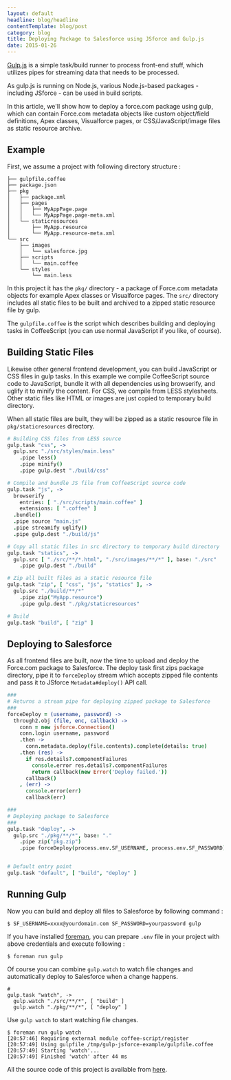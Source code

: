 ```yaml
---
layout: default
headline: blog/headline
contentTemplate: blog/post
category: blog
title: Deploying Package to Salesforce using JSforce and Gulp.js
date: 2015-01-26
---
```


[Gulp.js](http://gulpjs.com) is a simple task/build runner to process front-end stuff, which utilizes pipes for streaming data that needs to be processed. 

As gulp.js is running on Node.js, various Node.js-based packages - including JSforce - can be used in build scripts.

In this article, we'll show how to deploy a force.com package using gulp, which can contain Force.com metadata objects like custom object/field definitions, Apex classes, Visualforce pages, or CSS/JavaScript/image files as static resource archive.

## Example

First, we assume a project with following directory structure :

```
├── gulpfile.coffee
├── package.json
├── pkg
│   ├── package.xml
│   ├── pages
│   │   ├── MyAppPage.page
│   │   └── MyAppPage.page-meta.xml
│   └── staticresources
│       ├── MyApp.resource
│       └── MyApp.resource-meta.xml
└── src
    ├── images
    │   └── salesforce.jpg
    ├── scripts
    │   └── main.coffee
    └── styles
        └── main.less
```

In this project it has the `pkg/` directory - a package of Force.com metadata objects for example Apex classes or Visualforce pages. 
The `src/` directory includes all static files to be built and archived to a zipped static resource file by gulp.

The `gulpfile.coffee` is the script which describes building and deploying tasks in CoffeeScript (you can use normal JavaScript if you like, of course).

## Building Static Files

Likewise other general frontend development, you can build JavaScript or CSS files in gulp tasks. In this example we compile CoffeeScript source code to JavaScript, bundle it with all dependencies using browserify, and uglify it to minify the content. For CSS, we compile from LESS stylesheets. Other static files like HTML or images are just copied to temporary build directory.

When all static files are built, they will be zipped as a static resource file in `pkg/staticresources` directory.


```coffee
# Building CSS files from LESS source
gulp.task "css", ->
  gulp.src "./src/styles/main.less"
    .pipe less()
    .pipe minify()
    .pipe gulp.dest "./build/css"

# Compile and bundle JS file from CoffeeScript source code
gulp.task "js", ->
  browserify
    entries: [ "./src/scripts/main.coffee" ]
    extensions: [ ".coffee" ]
  .bundle()
  .pipe source "main.js"
  .pipe streamify uglify()
  .pipe gulp.dest "./build/js"

# Copy all static files in src directory to temporary build directory
gulp.task "statics", ->
  gulp.src [ "./src/**/*.html", "./src/images/**/*" ], base: "./src"
    .pipe gulp.dest "./build"

# Zip all built files as a static resource file
gulp.task "zip", [ "css", "js", "statics" ], ->
  gulp.src "./build/**/*"
    .pipe zip("MyApp.resource")
    .pipe gulp.dest "./pkg/staticresources"

# Build
gulp.task "build", [ "zip" ]

```

## Deploying to Salesforce

As all frontend files are built, now the time to upload and deploy the Force.com package to Salesforce.
The deploy task first zips package directory, pipe it to `forceDeploy` stream which accepts zipped file contents and
pass it to JSforce `Metadata#deploy()` API call.

```coffee
###
# Returns a stream pipe for deploying zipped package to Salesforce
###
forceDeploy = (username, password) ->
  through2.obj (file, enc, callback) ->
    conn = new jsforce.Connection()
    conn.login username, password
    .then ->
      conn.metadata.deploy(file.contents).complete(details: true)
    .then (res) ->
      if res.details?.componentFailures
        console.error res.details?.componentFailures
        return callback(new Error('Deploy failed.'))
      callback()
    , (err) ->
      console.error(err)
      callback(err)

###
# Deploying package to Salesforce
###
gulp.task "deploy", ->
  gulp.src "./pkg/**/*", base: "."
    .pipe zip("pkg.zip")
    .pipe forceDeploy(process.env.SF_USERNAME, process.env.SF_PASSWORD)


# Default entry point
gulp.task "default", [ "build", "deploy" ]
```

## Running Gulp

Now you can build and deploy all files to Salesforce by following command :

```
$ SF_USERNAME=xxxx@yourdomain.com SF_PASSWORD=yourpassword gulp
```

If you have installed [foreman](https://github.com/ddollar/foreman), you can prepare `.env` file in your project with above credentials and execute following :

```
$ foreman run gulp
```

Of course you can combine `gulp.watch` to watch file changes and automatically deploy to Salesforce when a change happens.

```
#
gulp.task "watch", ->
  gulp.watch "./src/**/*", [ "build" ]
  gulp.watch "./pkg/**/*", [ "deploy" ]
```

Use `gulp watch` to start watching file changes.

```
$ foreman run gulp watch
[20:57:46] Requiring external module coffee-script/register
[20:57:49] Using gulpfile /tmp/gulp-jsforce-example/gulpfile.coffee
[20:57:49] Starting 'watch'...
[20:57:49] Finished 'watch' after 44 ms

```

All the source code of this project is available from [here](https://github.com/jsforce/example-gulp-jsforce).




